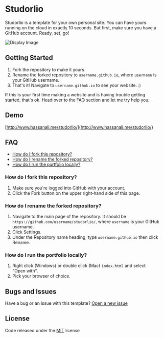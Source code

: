 # Studorlio

Studorlio is a template for your own personal site. You can have yours running on the cloud in exactly 10 seconds. But first, make sure you have a GitHub account. Ready, set, go!

![Display Image](https://raw.githubusercontent.com/helfi92/studorlio/master/assets/img/studorlio.png)

## Getting Started
1. Fork the repository to make it yours.
2. Rename the forked repository to `username.github.io`, where `username` is your GitHub username.
3. That's it! Navigate to `username.github.io` to see your website. :) 

If this is your first time making a website and is having trouble getting started, that's ok. Head over to the [FAQ](#faq) section and let me try help you.

## Demo
[http://www.hassanali.me/studorlio/](http://www.hassanali.me/studorlio/)

## FAQ
* [How do I fork this repository?](#how-do-i-fork-this-repository)
* [How do I rename the forked repository?](#how-do-i-rename-the-forked-repository)
* [How do I run the portfolio locally?](#how-do-i-run-the-portfolio-locally)

### How do I fork this repository?
1. Make sure you're logged into GitHub with your account.
2. Click the Fork button on the upper right-hand side of this page.

### How do I rename the forked repository?
1. Navigate to the main page of the repository. It should be `https://github.com/username/studorlio/`, where `username` is your GitHub username.
2. Click Settings.
3. Under the Repository name heading, type `username.github.io` then click Rename.

### How do I run the portfolio locally?
1. Right click (Windows) or double click (Mac) `index.html` and select "Open with".
2. Pick your browser of choice.

## Bugs and Issues
Have a bug or an issue with this template? [Open a new issue](https://github.com/helfi92/studorlio/issues)

## License
Code released under the [MIT](https://github.com/helfi92/studorlio/blob/master/LICENSE) license

